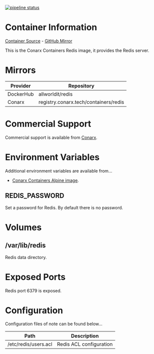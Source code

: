 [![pipeline status](https://gitlab.conarx.tech/containers/redis/badges/main/pipeline.svg)](https://gitlab.conarx.tech/containers/redis/-/commits/main)

# Container Information

[Container Source](https://gitlab.conarx.tech/containers/redis) - [GitHub Mirror](https://github.com/AllWorldIT/containers-redis)

This is the Conarx Containers Redis image, it provides the Redis server.



# Mirrors

|  Provider  |  Repository                            |
|------------|----------------------------------------|
| DockerHub  | allworldit/redis                      |
| Conarx     | registry.conarx.tech/containers/redis |



# Commercial Support

Commercial support is available from [Conarx](https://conarx.tech).



# Environment Variables

Additional environment variables are available from...
* [Conarx Containers Alpine image](https://gitlab.conarx.tech/containers/alpine).


## REDIS_PASSWORD

Set a password for Redis. By default there is no password.



# Volumes


## /var/lib/redis

Redis data directory.



# Exposed Ports

Redis port 6379 is exposed.



# Configuration

Configuration files of note can be found below...

| Path                 | Description             |
|----------------------|-------------------------|
| /etc/redis/users.acl | Redis ACL configuration |
